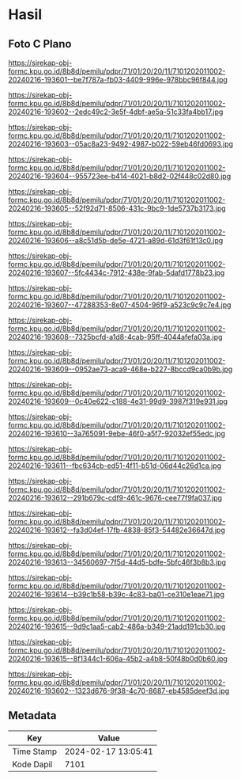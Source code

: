 # Hasil

## Foto C Plano

https://sirekap-obj-formc.kpu.go.id/8b8d/pemilu/pdpr/71/01/20/20/11/7101202011002-20240216-193601--be7f787a-fb03-4409-996e-978bbc96f844.jpg

https://sirekap-obj-formc.kpu.go.id/8b8d/pemilu/pdpr/71/01/20/20/11/7101202011002-20240216-193602--2edc49c2-3e5f-4dbf-ae5a-51c33fa4bb17.jpg

https://sirekap-obj-formc.kpu.go.id/8b8d/pemilu/pdpr/71/01/20/20/11/7101202011002-20240216-193603--05ac8a23-9492-4987-b022-59eb46fd0693.jpg

https://sirekap-obj-formc.kpu.go.id/8b8d/pemilu/pdpr/71/01/20/20/11/7101202011002-20240216-193604--955723ee-b414-4021-b8d2-02f448c02d80.jpg

https://sirekap-obj-formc.kpu.go.id/8b8d/pemilu/pdpr/71/01/20/20/11/7101202011002-20240216-193605--52f92d71-8506-431c-9bc9-1de5737b3173.jpg

https://sirekap-obj-formc.kpu.go.id/8b8d/pemilu/pdpr/71/01/20/20/11/7101202011002-20240216-193606--a8c51d5b-de5e-4721-a89d-61d3f61f13c0.jpg

https://sirekap-obj-formc.kpu.go.id/8b8d/pemilu/pdpr/71/01/20/20/11/7101202011002-20240216-193607--5fc4434c-7912-438e-9fab-5dafd1778b23.jpg

https://sirekap-obj-formc.kpu.go.id/8b8d/pemilu/pdpr/71/01/20/20/11/7101202011002-20240216-193607--47288353-8e07-4504-96f9-a523c9c9c7e4.jpg

https://sirekap-obj-formc.kpu.go.id/8b8d/pemilu/pdpr/71/01/20/20/11/7101202011002-20240216-193608--7325bcfd-a1d8-4cab-95ff-4044afefa03a.jpg

https://sirekap-obj-formc.kpu.go.id/8b8d/pemilu/pdpr/71/01/20/20/11/7101202011002-20240216-193609--0952ae73-aca9-468e-b227-8bccd9ca0b9b.jpg

https://sirekap-obj-formc.kpu.go.id/8b8d/pemilu/pdpr/71/01/20/20/11/7101202011002-20240216-193609--0c40e622-c188-4e31-99d9-3987f319e931.jpg

https://sirekap-obj-formc.kpu.go.id/8b8d/pemilu/pdpr/71/01/20/20/11/7101202011002-20240216-193610--3a765091-9ebe-46f0-a5f7-92032ef55edc.jpg

https://sirekap-obj-formc.kpu.go.id/8b8d/pemilu/pdpr/71/01/20/20/11/7101202011002-20240216-193611--fbc634cb-ed51-4f11-b51d-06d44c26d1ca.jpg

https://sirekap-obj-formc.kpu.go.id/8b8d/pemilu/pdpr/71/01/20/20/11/7101202011002-20240216-193612--291b679c-cdf9-461c-9676-cee77f9fa037.jpg

https://sirekap-obj-formc.kpu.go.id/8b8d/pemilu/pdpr/71/01/20/20/11/7101202011002-20240216-193612--fa3d04ef-17fb-4838-85f3-54482e36647d.jpg

https://sirekap-obj-formc.kpu.go.id/8b8d/pemilu/pdpr/71/01/20/20/11/7101202011002-20240216-193613--34560697-7f5d-44d5-bdfe-5bfc46f3b8b3.jpg

https://sirekap-obj-formc.kpu.go.id/8b8d/pemilu/pdpr/71/01/20/20/11/7101202011002-20240216-193614--b39c1b58-b39c-4c83-ba01-ce310e1eae71.jpg

https://sirekap-obj-formc.kpu.go.id/8b8d/pemilu/pdpr/71/01/20/20/11/7101202011002-20240216-193615--9d9c1aa5-cab2-486a-b349-21add191cb30.jpg

https://sirekap-obj-formc.kpu.go.id/8b8d/pemilu/pdpr/71/01/20/20/11/7101202011002-20240216-193615--8f1344c1-606a-45b2-a4b8-50f48b0d0b60.jpg

https://sirekap-obj-formc.kpu.go.id/8b8d/pemilu/pdpr/71/01/20/20/11/7101202011002-20240216-193602--1323d676-9f38-4c70-8687-eb4585deef3d.jpg


## Metadata

| Key        | Value               |
| ---------- | ------------------- |
| Time Stamp | 2024-02-17 13:05:41 |
| Kode Dapil | 7101                |



